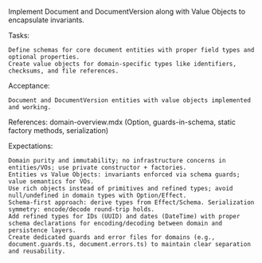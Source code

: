 Implement Document and DocumentVersion along with Value Objects to encapsulate invariants.

Tasks:

    Define schemas for core document entities with proper field types and optional properties.
    Create value objects for domain-specific types like identifiers, checksums, and file references.

Acceptance:

    Document and DocumentVersion entities with value objects implemented and working.

References: domain-overview.mdx (Option, guards-in-schema, static factory methods, serialization)

Expectations:

    Domain purity and immutability; no infrastructure concerns in entities/VOs; use private constructor + factories.
    Entities vs Value Objects: invariants enforced via schema guards; value semantics for VOs.
    Use rich objects instead of primitives and refined types; avoid null/undefined in domain types with Option/Effect.
    Schema-first approach: derive types from Effect/Schema. Serialization symmetry: encode/decode round-trip holds.
    Add refined types for IDs (UUID) and dates (DateTime) with proper schema declarations for encoding/decoding between domain and persistence layers.
    Create dedicated guards and error files for domains (e.g., document.guards.ts, document.errors.ts) to maintain clear separation and reusability.
